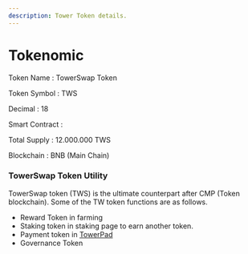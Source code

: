 ```yaml
---
description: Tower Token details.
---
```


# Tokenomic

Token Name : TowerSwap Token

Token Symbol : TWS

Decimal : 18

Smart Contract :&#x20;

Total Supply : 12.000.000 TWS

Blockchain : BNB (Main Chain)



### TowerSwap Token Utility

TowerSwap token (TWS) is the ultimate counterpart after CMP (Token blockchain). Some of the TW token functions are as follows.

* Reward Token in farming
* Staking token in staking page to earn another token.
* Payment token in [TowerPad](https://launch.towerswap.finance)
* Governance Token[\
  ](https://launch.towerswap.finance)

